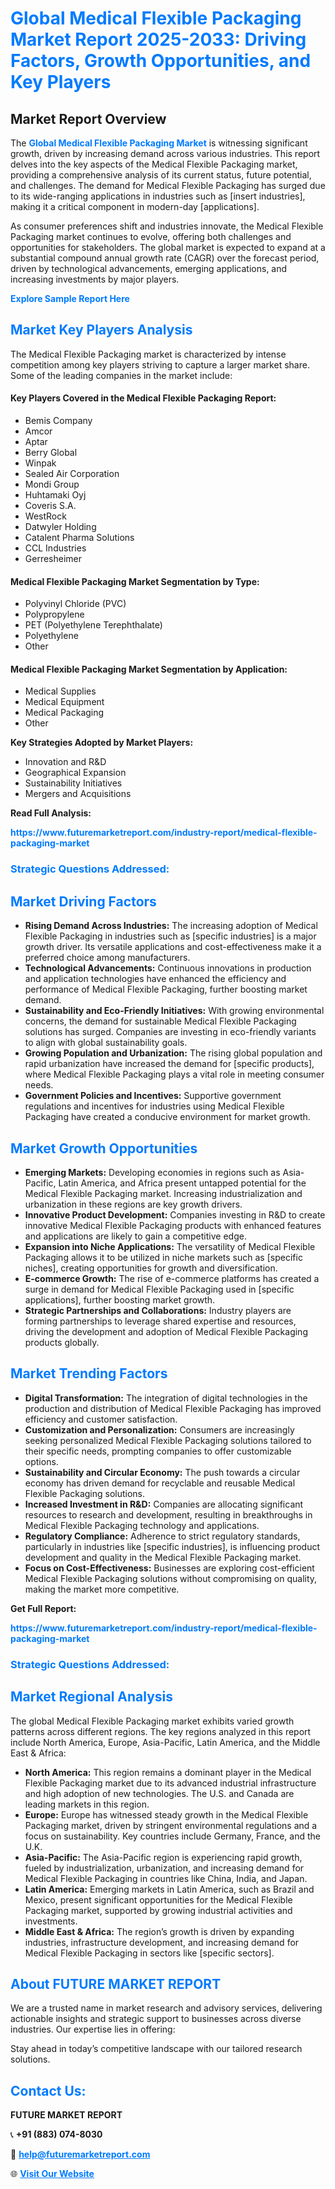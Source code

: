 <h1 style="color: #007BFF;">Global Medical Flexible Packaging Market Report 2025-2033: Driving Factors, Growth Opportunities, and Key Players</h1>

<section id="overview">
<h2>Market Report Overview</h2>
<p>The <a href="https://www.futuremarketreport.com/industry-report/medical-flexible-packaging-market" style="color: #007BFF; text-decoration: none;"><strong>Global Medical Flexible Packaging Market</strong></a> is witnessing significant growth, driven by increasing demand across various industries. This report delves into the key aspects of the Medical Flexible Packaging market, providing a comprehensive analysis of its current status, future potential, and challenges. The demand for Medical Flexible Packaging has surged due to its wide-ranging applications in industries such as [insert industries], making it a critical component in modern-day [applications].</p>
<p>As consumer preferences shift and industries innovate, the Medical Flexible Packaging market continues to evolve, offering both challenges and opportunities for stakeholders. The global market is expected to expand at a substantial compound annual growth rate (CAGR) over the forecast period, driven by technological advancements, emerging applications, and increasing investments by major players.</p>
</section>

<section id="overview">
<p><a href="https://www.futuremarketreport.com/request-sample/reportId=85610" style="color: #007BFF; text-decoration: none;"><strong>Explore Sample Report Here</strong></a></p>
</section>

<section id="key-players">
<h2 style="color: #007BFF;">Market Key Players Analysis</h2>
<p>The Medical Flexible Packaging market is characterized by intense competition among key players striving to capture a larger market share. Some of the leading companies in the market include:</p>
<h4>Key Players Covered in the Medical Flexible Packaging Report:</h4>
<ul><li>Bemis Company</li><li>Amcor</li><li>Aptar</li><li>Berry Global</li><li>Winpak</li><li>Sealed Air Corporation</li><li>Mondi Group</li><li>Huhtamaki Oyj</li><li>Coveris S.A.</li><li>WestRock</li><li>Datwyler Holding</li><li>Catalent Pharma Solutions</li><li>CCL Industries</li><li>Gerresheimer</li></ul>
<h4>Medical Flexible Packaging Market Segmentation by Type:</h4>
<ul><li>Polyvinyl Chloride (PVC)</li><li>Polypropylene</li><li>PET (Polyethylene Terephthalate)</li><li>Polyethylene</li><li>Other</li></ul>

<h4>Medical Flexible Packaging Market Segmentation by Application:</h4>
<ul><li>Medical Supplies</li><li>Medical Equipment</li><li>Medical Packaging</li><li>Other</li></ul>
<p><strong>Key Strategies Adopted by Market Players:</strong></p>
<ul>
<li>Innovation and R&D</li>
<li>Geographical Expansion</li>
<li>Sustainability Initiatives</li>
<li>Mergers and Acquisitions</li>
</ul>
</section>

<section>
<p><strong>Read Full Analysis: </strong></p><a href="https://www.futuremarketreport.com/industry-report/medical-flexible-packaging-market" style="color: #007BFF; text-decoration: none;"><strong>https://www.futuremarketreport.com/industry-report/medical-flexible-packaging-market</strong></a>
<h3 style="color: #007BFF;">Strategic Questions Addressed:</h3>
</section>

<section id="driving-factors">
<h2 style="color: #007BFF;">Market Driving Factors</h2>
<ul>
<li><strong>Rising Demand Across Industries:</strong> The increasing adoption of Medical Flexible Packaging in industries such as [specific industries] is a major growth driver. Its versatile applications and cost-effectiveness make it a preferred choice among manufacturers.</li>
<li><strong>Technological Advancements:</strong> Continuous innovations in production and application technologies have enhanced the efficiency and performance of Medical Flexible Packaging, further boosting market demand.</li>
<li><strong>Sustainability and Eco-Friendly Initiatives:</strong> With growing environmental concerns, the demand for sustainable Medical Flexible Packaging solutions has surged. Companies are investing in eco-friendly variants to align with global sustainability goals.</li>
<li><strong>Growing Population and Urbanization:</strong> The rising global population and rapid urbanization have increased the demand for [specific products], where Medical Flexible Packaging plays a vital role in meeting consumer needs.</li>
<li><strong>Government Policies and Incentives:</strong> Supportive government regulations and incentives for industries using Medical Flexible Packaging have created a conducive environment for market growth.</li>
</ul>
</section>

<section id="growth-opportunities">
<h2 style="color: #007BFF;">Market Growth Opportunities</h2>
<ul>
<li><strong>Emerging Markets:</strong> Developing economies in regions such as Asia-Pacific, Latin America, and Africa present untapped potential for the Medical Flexible Packaging market. Increasing industrialization and urbanization in these regions are key growth drivers.</li>
<li><strong>Innovative Product Development:</strong> Companies investing in R&D to create innovative Medical Flexible Packaging products with enhanced features and applications are likely to gain a competitive edge.</li>
<li><strong>Expansion into Niche Applications:</strong> The versatility of Medical Flexible Packaging allows it to be utilized in niche markets such as [specific niches], creating opportunities for growth and diversification.</li>
<li><strong>E-commerce Growth:</strong> The rise of e-commerce platforms has created a surge in demand for Medical Flexible Packaging used in [specific applications], further boosting market growth.</li>
<li><strong>Strategic Partnerships and Collaborations:</strong> Industry players are forming partnerships to leverage shared expertise and resources, driving the development and adoption of Medical Flexible Packaging products globally.</li>
</ul>
</section>

<section id="trending-factors">
<h2 style="color: #007BFF;">Market Trending Factors</h2>
<ul>
<li><strong>Digital Transformation:</strong> The integration of digital technologies in the production and distribution of Medical Flexible Packaging has improved efficiency and customer satisfaction.</li>
<li><strong>Customization and Personalization:</strong> Consumers are increasingly seeking personalized Medical Flexible Packaging solutions tailored to their specific needs, prompting companies to offer customizable options.</li>
<li><strong>Sustainability and Circular Economy:</strong> The push towards a circular economy has driven demand for recyclable and reusable Medical Flexible Packaging solutions.</li>
<li><strong>Increased Investment in R&D:</strong> Companies are allocating significant resources to research and development, resulting in breakthroughs in Medical Flexible Packaging technology and applications.</li>
<li><strong>Regulatory Compliance:</strong> Adherence to strict regulatory standards, particularly in industries like [specific industries], is influencing product development and quality in the Medical Flexible Packaging market.</li>
<li><strong>Focus on Cost-Effectiveness:</strong> Businesses are exploring cost-efficient Medical Flexible Packaging solutions without compromising on quality, making the market more competitive.</li>
</ul>
</section>

<section>
<p><strong>Get Full Report: </strong></p><a href="https://www.futuremarketreport.com/industry-report/medical-flexible-packaging-market" style="color: #007BFF; text-decoration: none;"><strong>https://www.futuremarketreport.com/industry-report/medical-flexible-packaging-market</strong></a>
<h3 style="color: #007BFF;">Strategic Questions Addressed:</h3>
</section>


<section id="regional-analysis">
<h2 style="color: #007BFF;">Market Regional Analysis</h2>
<p>The global Medical Flexible Packaging market exhibits varied growth patterns across different regions. The key regions analyzed in this report include North America, Europe, Asia-Pacific, Latin America, and the Middle East & Africa:</p>
<ul>
<li><strong>North America:</strong> This region remains a dominant player in the Medical Flexible Packaging market due to its advanced industrial infrastructure and high adoption of new technologies. The U.S. and Canada are leading markets in this region.</li>
<li><strong>Europe:</strong> Europe has witnessed steady growth in the Medical Flexible Packaging market, driven by stringent environmental regulations and a focus on sustainability. Key countries include Germany, France, and the U.K.</li>
<li><strong>Asia-Pacific:</strong> The Asia-Pacific region is experiencing rapid growth, fueled by industrialization, urbanization, and increasing demand for Medical Flexible Packaging in countries like China, India, and Japan.</li>
<li><strong>Latin America:</strong> Emerging markets in Latin America, such as Brazil and Mexico, present significant opportunities for the Medical Flexible Packaging market, supported by growing industrial activities and investments.</li>
<li><strong>Middle East & Africa:</strong> The region’s growth is driven by expanding industries, infrastructure development, and increasing demand for Medical Flexible Packaging in sectors like [specific sectors].</li>
</ul>
</section>

<footer>
<h2 style="color: #007BFF;">About FUTURE MARKET REPORT</h2>
<p>We are a trusted name in market research and advisory services, delivering actionable insights and strategic support to businesses across diverse industries. Our expertise lies in offering:</p>

<p>Stay ahead in today’s competitive landscape with our tailored research solutions.</p>

<h2 style="color: #007BFF;">Contact Us:</h2>
<p><strong>FUTURE MARKET REPORT</strong></p>
<p>📞 <strong>+91 (883) 074-8030</strong></p>
<p>📧 <strong><a href="mailto:help@futuremarketreport.com" style="color: #007BFF;">help@futuremarketreport.com</a></strong></p>
<p>🌐 <strong><a href="https://www.futuremarketreport.com/" style="color: #007BFF;">Visit Our Website</a></strong></p>
</footer>